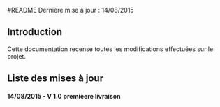 #README
Dernière  mise à jour : 14/08/2015


## Introduction
Cette documentation recense toutes les modifications effectuées sur le projet.

## Liste des mises à jour

#### 14/08/2015 - V 1.0 premièere livraison



